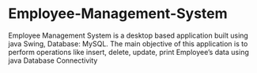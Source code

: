 # Employee-Management-System
Employee Management System is a desktop based application built using java Swing, Database: MySQL. The main objective of this application is to perform operations like insert, delete, update, print Employee’s data using java Database Connectivity
